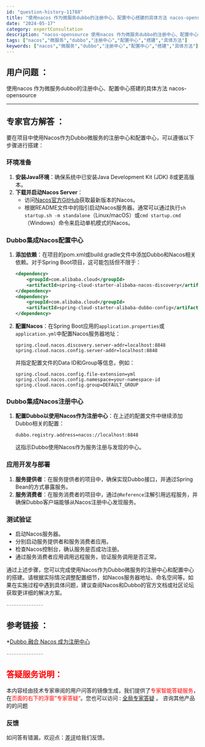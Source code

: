 ```yaml
---
id: "question-history-11788"
title: "使用nacos 作为微服务dubbo的注册中心、配置中心搭建的具体方法 nacos-opensource"
date: "2024-05-17"
category: expertConsultation
description: "nacos-opensource 使用nacos 作为微服务dubbo的注册中心、配置中心搭建的具体方法"
tags: ["nacos","微服务","dubbo","注册中心","配置中心","搭建","具体方法"]
keywords: ["nacos","微服务","dubbo","注册中心","配置中心","搭建","具体方法"]
---
```


## 用户问题 ： 
 使用nacos 作为微服务dubbo的注册中心、配置中心搭建的具体方法 nacos-opensource 

---------------
## 专家官方解答 ：

要在项目中使用Nacos作为Dubbo微服务的注册中心和配置中心，可以遵循以下步骤进行搭建：

### 环境准备
1. **安装Java环境**：确保系统中已安装Java Development Kit (JDK) 8或更高版本。
2. **下载并启动Nacos Server**：
   - 访问[Nacos官方GitHub](https://github.com/alibaba/nacos)获取最新版本的Nacos。
   - 根据README文件中的指引启动Nacos服务器。通常可以通过执行`sh startup.sh -m standalone`（Linux/macOS）或`cmd startup.cmd`（Windows）命令来启动单机模式的Nacos。

### Dubbo集成Nacos配置中心
1. **添加依赖**：在项目的pom.xml或build.gradle文件中添加Dubbo和Nacos相关依赖。对于Spring Boot项目，这可能包括但不限于：
   ```xml
   <dependency>
       <groupId>com.alibaba.cloud</groupId>
       <artifactId>spring-cloud-starter-alibaba-nacos-discovery</artifactId>
   </dependency>
   <dependency>
       <groupId>com.alibaba.cloud</groupId>
       <artifactId>spring-cloud-starter-alibaba-dubbo-config</artifactId>
   </dependency>
   ```
2. **配置Nacos**：在Spring Boot应用的`application.properties`或`application.yml`中配置Nacos服务器地址：
   ```properties
   spring.cloud.nacos.discovery.server-addr=localhost:8848
   spring.cloud.nacos.config.server-addr=localhost:8848
   ```
   并指定配置文件的Data ID和Group等信息，例如：
   ```properties
   spring.cloud.nacos.config.file-extension=yml
   spring.cloud.nacos.config.namespace=your-namespace-id
   spring.cloud.nacos.config.group=DEFAULT_GROUP
   ```

### Dubbo集成Nacos注册中心
1. **配置Dubbo以使用Nacos作为注册中心**：在上述的配置文件中继续添加Dubbo相关的配置：
   ```properties
   dubbo.registry.address=nacos://localhost:8848
   ```
   这指示Dubbo使用Nacos作为服务注册与发现的中心。

### 应用开发与部署
1. **服务提供者**：在服务提供者的项目中，确保实现Dubbo接口，并通过Spring Bean的方式暴露服务。
2. **服务消费者**：在服务消费者的项目中，通过`@Reference`注解引用远程服务，并确保Dubbo客户端能够从Nacos注册中心发现服务。

### 测试验证
- 启动Nacos服务器。
- 分别启动服务提供者和服务消费者应用。
- 检查Nacos控制台，确认服务是否成功注册。
- 通过服务消费者应用调用远程服务，验证服务调用是否正常。

通过上述步骤，您可以完成使用Nacos作为Dubbo微服务的注册中心和配置中心的搭建。请根据实际情况调整配置细节，如Nacos服务器地址、命名空间等。如果在实施过程中遇到具体问题，建议查阅Nacos和Dubbo的官方文档或社区论坛获取更详细的解决方案。


<font color="#949494">---------------</font> 


## 参考链接 ：

*[Dubbo 融合 Nacos 成为注册中心](https://nacos.io/docs/latest/ecology/use-nacos-with-dubbo)


 <font color="#949494">---------------</font> 
 


## <font color="#FF0000">答疑服务说明：</font> 

本内容经由技术专家审阅的用户问答的镜像生成，我们提供了<font color="#FF0000">专家智能答疑服务</font>，在<font color="#FF0000">页面的右下的浮窗”专家答疑“</font>。您也可以访问 : [全局专家答疑](https://opensource.alibaba.com/chatBot) 。 咨询其他产品的的问题

### 反馈
如问答有错漏，欢迎点：[差评](https://ai.nacos.io/user/feedbackByEnhancerGradePOJOID?enhancerGradePOJOId=13799)给我们反馈。

